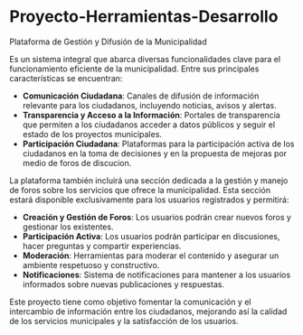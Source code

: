 # Proyecto-Herramientas-Desarrollo
Plataforma de Gestión y Difusión de la Municipalidad

Es un sistema integral que abarca diversas funcionalidades clave para el funcionamiento eficiente de la municipalidad. Entre sus principales características se encuentran:

- **Comunicación Ciudadana**: Canales de difusión de información relevante para los ciudadanos, incluyendo noticias, avisos y alertas.
- **Transparencia y Acceso a la Información**: Portales de transparencia que permiten a los ciudadanos acceder a datos públicos y seguir el estado de los proyectos municipales.
- **Participación Ciudadana**: Plataformas para la participación activa de los ciudadanos en la toma de decisiones y en la propuesta de mejoras por medio de foros de discucion.

La plataforma también incluirá una sección dedicada a la gestión y manejo de foros sobre los servicios que ofrece la municipalidad. Esta sección estará disponible exclusivamente para los usuarios registrados y permitirá:

- **Creación y Gestión de Foros**: Los usuarios podrán crear nuevos foros y gestionar los existentes.
- **Participación Activa**: Los usuarios podrán participar en discusiones, hacer preguntas y compartir experiencias.
- **Moderación**: Herramientas para moderar el contenido y asegurar un ambiente respetuoso y constructivo.
- **Notificaciones**: Sistema de notificaciones para mantener a los usuarios informados sobre nuevas publicaciones y respuestas.

Este proyecto tiene como objetivo fomentar la comunicación y el intercambio de información entre los ciudadanos, mejorando así la calidad de los servicios municipales y la satisfacción de los usuarios.